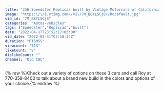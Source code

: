 ```yaml
---
title: "356 Speedster Replicas built by Vintage Motorcars of California available from Cloud 9 Classics"
image: "https:\/\/i.ytimg.com\/vi\/7M_B8YLSCj8\/hqdefault.jpg"
vid_id: "7M_B8YLSCj8"
categories: "Autos-Vehicles"
tags: ["Speedster","Replicas","built"]
date: "2022-04-17T23:52:17+03:00"
vid_date: "2022-03-31T03:10:34Z"
duration: "PT5M5S"
viewcount: "713"
likeCount: "8"
dislikeCount: ""
channel: "Old C9C"
---
```

{% raw %}Check out a variety of options on these 3 cars and call Roy at 770-359-8400 to talk about a brand new build in the colors and options of your choice.{% endraw %}
